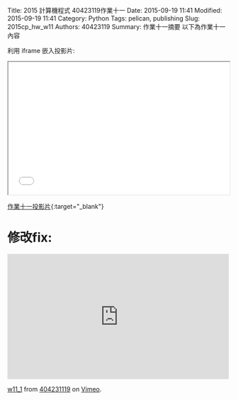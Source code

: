 Title: 2015 計算機程式 40423119作業十一
Date: 2015-09-19 11:41
Modified: 2015-09-19 11:41
Category: Python
Tags: pelican, publishing
Slug: 2015cp_hw_w11
Authors: 40423119
Summary: 作業十一摘要
以下為作業十一內容

利用 iframe 嵌入投影片:

<iframe src="simplest_11.html" width="500" height="300"></iframe>

[作業十一投影片](simplest_11.html){:target="_blank"}

修改fix:
============
<iframe src="https://player.vimeo.com/video/147974798" width="500" height="283" frameborder="0" webkitallowfullscreen mozallowfullscreen allowfullscreen></iframe> <p><a href="https://vimeo.com/147974798">w11_1</a> from <a href="https://vimeo.com/user45127671">404231119</a> on <a href="https://vimeo.com">Vimeo</a>.</p>